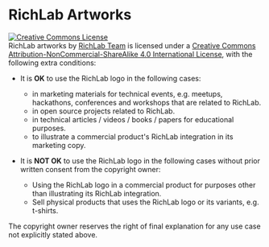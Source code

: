 # RichLab Artworks 

<a rel="license" href="http://creativecommons.org/licenses/by-nc-sa/4.0/"><img alt="Creative Commons License" style="border-width:0" src="https://i.creativecommons.org/l/by-nc-sa/4.0/88x31.png" /></a><br /><span xmlns:dct="http://purl.org/dc/terms/" property="dct:title">RichLab artworks</span> by <a xmlns:cc="http://creativecommons.org/ns#" href="https://www.yuque.com/richlab/join-us/invitation" property="cc:attributionName" rel="cc:attributionURL">RichLab Team</a> is licensed under a <a rel="license" href="http://creativecommons.org/licenses/by-nc-sa/4.0/">Creative Commons Attribution-NonCommercial-ShareAlike 4.0 International License</a>, with the following extra conditions:

- It is **OK** to use the RichLab logo in the following cases:
  - in marketing materials for technical events, e.g. meetups, hackathons, conferences and workshops that are related to RichLab.
  - in open source projects related to RichLab.
  - in technical articles / videos / books / papers for educational purposes.
  - to illustrate a commercial product's RichLab integration in its marketing copy.

- It is **NOT OK** to use the RichLab logo in the following cases without prior written consent from the copyright owner:
  - Using the RichLab logo in a commercial product for purposes other than illustrating its RichLab integration.
  - Sell physical products that uses the RichLab logo or its variants, e.g. t-shirts.

The copyright owner reserves the right of final explanation for any use case not explicitly stated above.
